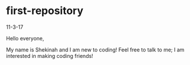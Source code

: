 # first-repository
11-3-17

Hello everyone,

My name is Shekinah and I am new to coding! Feel free to talk to me; I am interested in making coding friends!
